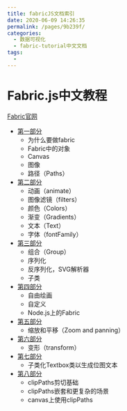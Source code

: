 ```yaml
---
title: fabricJS文档索引
date: 2020-06-09 14:26:35
permalink: /pages/9b239f/
categories: 
  - 数据可视化
  - fabric-tutorial中文文档
tags: 
  - 
---
```

# Fabric.js中文教程

[Fabric官网](http://fabricjs.com/articles/)

- [第一部分](/pages/46c337/)
  - 为什么要做fabric
  - Fabric中的对象
  - Canvas
  - 图像
  - 路径（Paths）
- [第二部分](/pages/fe37bb/)
  - 动画（animate）
  - 图像滤镜（filters）
  - 颜色（Colors）
  - 渐变（Gradients）
  - 文本（Text）
  - 字体（fontFamily）
- [第三部分](/pages/3b698b/)
  - 组合（Group）
  - 序列化
  - 反序列化，SVG解析器
  - 子类
- [第四部分](/pages/112cba/)
  - 自由绘画
  - 自定义
  - Node.js上的Fabric
- [第五部分](/pages/465421/)
  - 缩放和平移（Zoom and panning）
- [第六部分](/pages/505106/)
  - 变形（transform）
- [第七部分](/pages/7d2b6d/)
  - 子类化Textbox类以生成位图文本
- [第八部分](/pages/41354e/)
  - clipPaths剪切基础
  - clipPaths嵌套和更复杂的场景
  - canvas上使用clipPaths